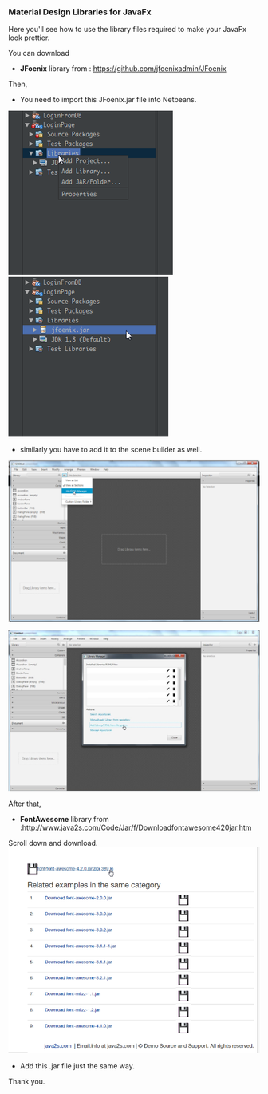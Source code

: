 ### Material Design Libraries for JavaFx

Here you'll see how to use the library files required to make your JavaFx look prettier.


You can download 
* **JFoenix** library from : https://github.com/jfoenixadmin/JFoenix

Then,
* You need to import this JFoenix.jar file into Netbeans.

![alt text](https://github.com/ziyadumar/JavaFx/blob/master/Files/Import.png) ![alt text](https://github.com/ziyadumar/JavaFx/blob/master/Files/Imported.png)

* similarly you have to add it to the scene builder as well.

![alt text](https://github.com/ziyadumar/JavaFx/blob/master/Files/Scene1.png)

![alt text](https://github.com/ziyadumar/JavaFx/blob/master/Files/Scene2.jpg)

After that,
* **FontAwesome** library from :http://www.java2s.com/Code/Jar/f/Downloadfontawesome420jar.htm

Scroll down and download.
![alt text](https://github.com/ziyadumar/JavaFx/blob/master/Files/Fontawesome.png)

* Add this .jar file just the same way.

Thank you.



